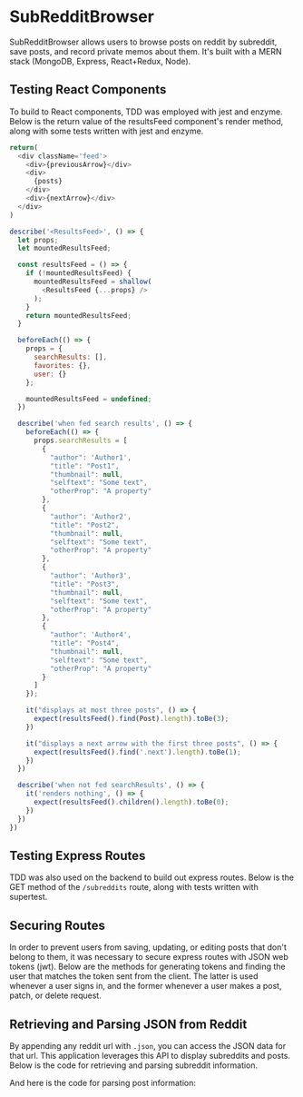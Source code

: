 # SubRedditBrowser

 SubRedditBrowser allows users to browse posts on reddit by subreddit, save posts, and record private memos about them. It's built with a MERN stack (MongoDB, Express, React+Redux, Node).


## Testing React Components

 To build to React components, TDD was employed with jest and enzyme. Below is the return value of the resultsFeed component's render method, along with some tests written with jest and enzyme.

 ```javascript
 return(
   <div className='feed'>
     <div>{previousArrow}</div>
     <div>
       {posts}
     </div>
     <div>{nextArrow}</div>
   </div>
 )

 describe('<ResultsFeed>', () => {
   let props;
   let mountedResultsFeed;

   const resultsFeed = () => {
     if (!mountedResultsFeed) {
       mountedResultsFeed = shallow(
         <ResultsFeed {...props} />
       );
     }
     return mountedResultsFeed;
   }

   beforeEach(() => {
     props = {
       searchResults: [],
       favorites: {},
       user: {}
     };

     mountedResultsFeed = undefined;
   })

   describe('when fed search results', () => {
     beforeEach(() => {
       props.searchResults = [
         {
           "author": 'Author1',
           "title": "Post1",
           "thumbnail": null,
           "selftext": "Some text",
           "otherProp": "A property"
         },
         {
           "author": 'Author2',
           "title": "Post2",
           "thumbnail": null,
           "selftext": "Some text",
           "otherProp": "A property"
         },
         {
           "author": 'Author3',
           "title": "Post3",
           "thumbnail": null,
           "selftext": "Some text",
           "otherProp": "A property"
         },
         {
           "author": 'Author4',
           "title": "Post4",
           "thumbnail": null,
           "selftext": "Some text",
           "otherProp": "A property"
         }
       ]
     });

     it("displays at most three posts", () => {
       expect(resultsFeed().find(Post).length).toBe(3);
     })

     it("displays a next arrow with the first three posts", () => {
       expect(resultsFeed().find('.next').length).toBe(1);
     })
   })

   describe('when not fed searchResults', () => {
     it('renders nothing', () => {
       expect(resultsFeed().children().length).toBe(0);
     })
   })
 })

 ```


## Testing Express Routes

TDD was also used on the backend to build out express routes. Below is the GET method  of the `/subreddits` route, along with tests written with supertest.

## Securing Routes

In order to prevent users from saving, updating, or editing posts that don't belong to them, it was necessary to secure express routes with JSON web tokens (jwt). Below are the methods for generating tokens and finding the user that matches the token sent from the client. The latter is used whenever a user signs in, and the former whenever a user makes a post, patch, or delete request.

## Retrieving and Parsing JSON from Reddit

By appending any reddit url with `.json`, you can access the JSON data for that url. This application leverages this API to display subreddits and posts. Below is the code for retrieving and parsing subreddit information.  



And here is the code for parsing post information:
<!-- ## Technologies



### React

The subreddit browser is built primarily with React. One of the reasons that React is great for creating interactive web applications is that it allows for state management via JavaScript instead of in the DOM directly. It's also component-based, which allows for DOM interaction via a clear tree structure that you don't get with jQuery.

### create-react-app

To start up the process, I used create-react-app. Create-react-app is a handy tool for quickly setting up a React project because it pre-configures webpack and babel along with modules like jest, which I used for testing.

### jQuery

Okay, so I know I criticized jQuery before, but it has one method that's pretty useful for extracting JSON from a webpage, `$.getJSON`. `$.getJSON` returns a promise, which I used to update the app's state with either search results or an error message.

### enzyme

Enzyme is a module made specifically for React and contains a ton of useful testing methods. In this project, I used enzyme's `shallow` method to render components for testing. I used `shallow` rather than `mount` because I didn't need to render all of a component's children for the tests. -->
